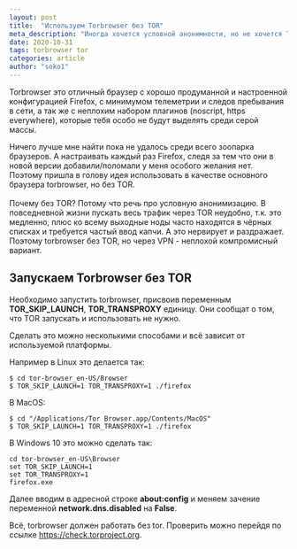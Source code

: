 ```yaml
---
layout: post
title:  "Используем Torbrowser без TOR"
meta_description: "Иногда хочется условной анонимности, но не хочется TOR и нет желания настраивать браузер"
date: 2020-10-31
tags: torbrowser tor
categories: article
author: "soko1"
---
```


Torbrowser это отличный браузер с хорошо продуманной и настроенной конфигурацией Firefox, с минимумом телеметрии и следов пребывания в сети, а так же с неплохим набором плагинов (noscript, https everywhere), которые тебя особо не будут выделять среди серой массы.

Ничего лучше мне найти пока не удалось среди всего зоопарка браузеров. А настраивать каждый раз Firefox, следя за тем что они в новой версии добавили/поломали у меня особого желания нет. Поэтому пришла в голову идея использовать в качестве основного браузера torbrowser, но без TOR. <br><br>
Почему без TOR? Потому что речь про условную анонимизацию. В повседневной жизни пускать весь трафик через TOR неудобно, т.к. это медленно, плюс ко всему выходные ноды часто находятся в чёрных списках и требуется частый ввод капчи. А это нервирует и раздражает. Поэтому torbrowser без TOR, но через VPN - неплохой компромисный вариант.

## Запускаем Torbrowser без TOR


Необходимо запустить torbrowser, присвоив переменным **TOR_SKIP_LAUNCH**, **TOR_TRANSPROXY** единицу. Они сообщат о том, что TOR запускать и использовать не нужно.

Сделать это можно несколькими способами и всё зависит от используемой платформы.

Например в Linux это делается так:

```
$ cd tor-browser_en-US/Browser
$ TOR_SKIP_LAUNCH=1 TOR_TRANSPROXY=1 ./firefox
```

В MacOS:

```
$ cd "/Applications/Tor Browser.app/Contents/MacOS"
$ TOR_SKIP_LAUNCH=1 TOR_TRANSPROXY=1 ./firefox
```

В Windows 10 это можно сделать так:

```
cd tor-browser_en-US\Browser
set TOR_SKIP_LAUNCH=1
set TOR_TRANSPROXY=1
firefox.exe
```

Далее вводим в адресной строке **about:config** и меняем зачение переменной **network.dns.disabled** на  **False**.

Всё, torbrowser должен работать без tor. Проверить можно перейдя по ссылке <a href="https://check.torproject.org/" target="_blank">https://check.torproject.org</a>.